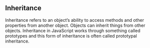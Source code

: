 Inheritance
-------------------------------------------------------
Inheritance refers to an object’s ability to access methods and other properties from another object. Objects can inherit things from other objects. Inheritance in JavaScript works through something called prototypes and this form of inheritance is often called prototypal inheritance.


